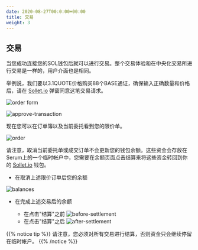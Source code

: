 ```yaml
---
date: 2020-08-27T00:0:00+00:00
title: 交易
weight: 3
---
```


## 交易

当您成功连接您的SOL钱包后就可以进行交易。整个交易体验和在中央化交易所进行交易是一样的，用户介面也是相同。

举例说，我们要以3.1QUOTE价格购买88个BASE通证，确保输入正确数量和价格后，请在 [Sollet.io](https://sollet.io) 弹窗同意这笔交易请求。

![order form](/images/articles/serum-dex/trade/order-form1.png?classes=shadow&width=30pc)

![approve-transaction](/images/articles/serum-dex/trade/approve-transaction.png?classes=shadow&width=40pc)

现在您可以在订单簿以及当前委托看到您的限价单。

![order](/images/articles/serum-dex/trade/order.png?classes=shadow&width=60pc)

请注意，取消当前委托单或成交订单不会更新您的钱包余额。这些资金会存放在Serum上的一个临时帐户中，您需要在余额页面点击结算来将这些资金转回到你的 [Sollet.io](https://sollet.io) 钱包。

- 在取消上述限价订单后您的余额

![balances](/images/articles/serum-dex/trade/balances.png?classes=shadow&width=60pc)

- 在完成上述交易后的余额

  - 在点击"结算"之前 ![before-settlement](/images/articles/serum-dex/trade/before-settlement.png?classes=shadow&width=60pc)
  - 在点击"结算"之后 ![after-settlement](/images/articles/serum-dex/trade/after-settlement.png?classes=shadow&width=60pc)

{{% notice tip %}}
请注意，您必须对所有交易进行结算，否则资金只会继续停留在临时帐户。
{{% /notice %}}
